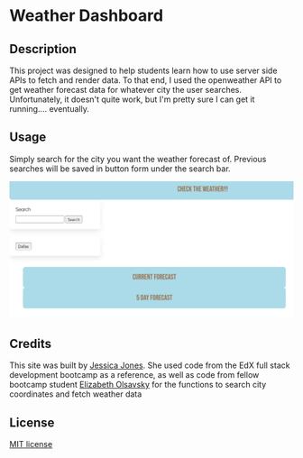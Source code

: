 # Weather Dashboard

## Description

This project was designed to help students learn how to use server side APIs to fetch and render data. To that end, I used the openweather API to get weather forecast data for whatever city the user searches. Unfortunately, it doesn't quite work, but I'm pretty sure I can get it running.... eventually.

## Usage

Simply search for the city you want the weather forecast of. Previous searches will be saved in button form under the search bar.

![homepage](home.png)


## Credits

This site was built by [Jessica Jones](github.com/distractabee). She used code from the EdX full stack development bootcamp as a reference, as well as code from fellow bootcamp student [Elizabeth Olsavsky](github.com/elizabetholsavsky) for the functions to search city coordinates and fetch weather data

## License

[MIT license](https://mit-license.org/)